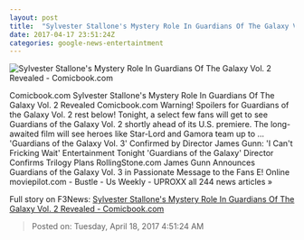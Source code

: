 ```yaml
---
layout: post
title:  "Sylvester Stallone's Mystery Role In Guardians Of The Galaxy Vol. 2 Revealed - Comicbook.com"
date: 2017-04-17 23:51:24Z
categories: google-news-entertaintment
---
```


![Sylvester Stallone's Mystery Role In Guardians Of The Galaxy Vol. 2 Revealed - Comicbook.com](http://media.comicbook.com/2017/03/guardians-of-the-galaxy-vol-2-sylvester-stallone-mystery-role-te-239150-640x320.jpg)

Comicbook.com Sylvester Stallone's Mystery Role In Guardians Of The Galaxy Vol. 2 Revealed Comicbook.com Warning! Spoilers for Guardians of the Galaxy Vol. 2 rest below! Tonight, a select few fans will get to see Guardians of the Galaxy Vol. 2 shortly ahead of its U.S. premiere. The long-awaited film will see heroes like Star-Lord and Gamora team up to ... 'Guardians of the Galaxy Vol. 3' Confirmed by Director James Gunn: 'I Can't Fricking Wait' Entertainment Tonight 'Guardians of the Galaxy' Director Confirms Trilogy Plans RollingStone.com James Gunn Announces Guardians of the Galaxy Vol. 3 in Passionate Message to the Fans E! Online moviepilot.com - Bustle - Us Weekly - UPROXX all 244 news articles »


Full story on F3News: [Sylvester Stallone's Mystery Role In Guardians Of The Galaxy Vol. 2 Revealed - Comicbook.com](http://www.f3nws.com/n/k2kpAD)

> Posted on: Tuesday, April 18, 2017 4:51:24 AM
